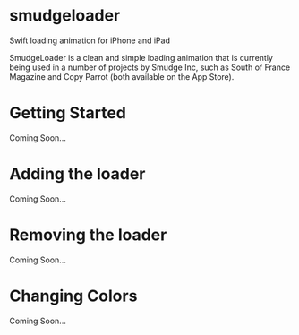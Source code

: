 # smudgeloader
Swift loading animation for iPhone and iPad

SmudgeLoader is a clean and simple loading animation that is currently being used in a number of projects by Smudge Inc, such as South of France Magazine and Copy Parrot (both available on the App Store).

# Getting Started
Coming Soon...

# Adding the loader
Coming Soon...

# Removing the loader
Coming Soon...

# Changing Colors
Coming Soon...
